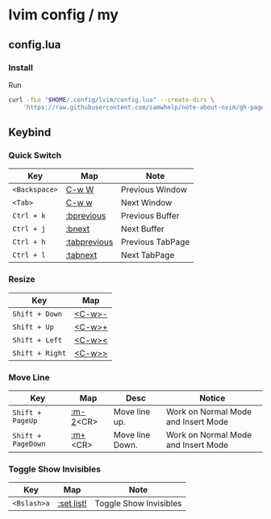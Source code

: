 
# lvim config / my

## config.lua

### Install

Run

``` sh
curl -fLo "$HOME/.config/lvim/config.lua" --create-dirs \
	'https://raw.githubusercontent.com/samwhelp/note-about-nvim/gh-pages/_demo/lua/case/lunarvim/config/lvim/config.lua'
```


## Keybind

### Quick Switch

| Key | Map | Note |
| --- | --- | --- |
| `<Backspace>` | [C-w W](https://neovim.io/doc/user/windows.html#CTRL-W_W) | Previous Window |
| `<Tab>` | [C-w w](https://neovim.io/doc/user/windows.html#CTRL-W_w) | Next Window |
| `Ctrl + k` | [:bprevious](https://neovim.io/doc/user/windows.html#:bprevious) | Previous Buffer |
| `Ctrl + j` | [:bnext](https://neovim.io/doc/user/windows.html#:bnext) | Next Buffer |
| `Ctrl + h` | [:tabprevious](https://neovim.io/doc/user/tabpage.html#:tabprevious) | Previous TabPage |
| `Ctrl + l` | [:tabnext](https://neovim.io/doc/user/tabpage.html#:tabnext) | Next TabPage |


### Resize

| Key | Map |
| --- | --- |
| `Shift + Down` | [&lt;C-w&gt;-](https://neovim.io/doc/user/windows.html#CTRL-W_-) |
| `Shift + Up` | [&lt;C-w&gt;+](https://neovim.io/doc/user/windows.html#CTRL-W_+) |
| `Shift + Left` | [&lt;C-w&gt;<](https://neovim.io/doc/user/windows.html#CTRL-W_<) |
| `Shift + Right` | [&lt;C-w&gt;>](https://neovim.io/doc/user/windows.html#CTRL-W_>) |


### Move Line

| Key | Map | Desc | Notice |
| --- | --- | --- | --- |
| `Shift + PageUp` | [:m-2](https://neovim.io/doc/user/change.html#:m)&lt;CR&gt; | Move line up. | Work on Normal Mode and Insert Mode |
| `Shift + PageDown` | [:m+](https://neovim.io/doc/user/change.html#:m)&lt;CR&gt; | Move line Down. | Work on Normal Mode and Insert Mode |


### Toggle Show Invisibles

| Key | Map | Note |
| --- | --- | --- |
| `<Bslash>a` | [:set list!<CR>](https://neovim.io/doc/user/options.html#'list') | Toggle Show Invisibles |
